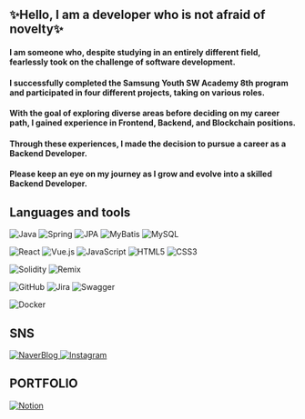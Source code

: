 ## ✨Hello, I am a developer who is not afraid of novelty✨

#### I am someone who, despite studying in an entirely different field, fearlessly took on the challenge of software development. 

#### I successfully completed the Samsung Youth SW Academy 8th program and participated in four different projects, taking on various roles. 

#### With the goal of exploring diverse areas before deciding on my career path, I gained experience in Frontend, Backend, and Blockchain positions. 

#### Through these experiences, I made the decision to pursue a career as a Backend Developer. 

#### Please keep an eye on my journey as I grow and evolve into a skilled Backend Developer.

## Languages and tools
<div>
  
![Java](https://img.shields.io/badge/java-%23ED8B00.svg?style=for-the-badge&logo=openjdk&logoColor=white)
![Spring](https://img.shields.io/badge/spring-%236DB33F.svg?style=for-the-badge&logo=spring&logoColor=white)
![JPA](https://img.shields.io/badge/-JPA-000000?style=for-the-badge&logo=jpa&logoColor=white) 
![MyBatis](https://img.shields.io/badge/-MyBatis-C70D2C?style=for-the-badge&logo=mybatis&logoColor=white)
![MySQL](https://img.shields.io/badge/mysql-%2300000f.svg?style=for-the-badge&logo=mysql&logoColor=white)

![React](https://img.shields.io/badge/react-%2320232a.svg?style=for-the-badge&logo=react&logoColor=%2361DAFB) 
![Vue.js](https://img.shields.io/badge/vue.js-%2335495e.svg?style=for-the-badge&logo=vuedotjs&logoColor=%234FC08D) 
![JavaScript](https://img.shields.io/badge/javascript-%23323330.svg?style=for-the-badge&logo=javascript&logoColor=%23F7DF1E)
![HTML5](https://img.shields.io/badge/html5-%23E34F26.svg?style=for-the-badge&logo=html5&logoColor=white)
![CSS3](https://img.shields.io/badge/css3-%231572B6.svg?style=for-the-badge&logo=css3&logoColor=white)

![Solidity](https://img.shields.io/badge/Solidity-%23363636.svg?style=for-the-badge&logo=solidity&logoColor=white) 
![Remix](https://img.shields.io/badge/remix-%23000.svg?style=for-the-badge&logo=remix&logoColor=white)

![GitHub](https://img.shields.io/badge/github-%23121011.svg?style=for-the-badge&logo=github&logoColor=white)
![Jira](https://img.shields.io/badge/jira-%230A0FFF.svg?style=for-the-badge&logo=jira&logoColor=white) 
![Swagger](https://img.shields.io/badge/-Swagger-%23Clojure?style=for-the-badge&logo=swagger&logoColor=white) 

![Docker](https://img.shields.io/badge/Docker-2496ED?style=for-the-badge&logo=docker&logoColor=white) 
</div>

## SNS

<a href="https://blog.naver.com/nkj0901" target="_blank">![NaverBlog](https://img.shields.io/badge/Blog-03C75A?style=for-the-badge&logo=naver&logoColor=white) </a>
<a href="https://www.instagram.com/nkj0901" target="_blank">![Instagram](https://img.shields.io/badge/Instagram-E4405F?style=for-the-badge&logo=instagram&logoColor=white)</a>

## PORTFOLIO
<a href="https://www.notion.so/Developer-Portfolio-5164ccfce0e447cf87039a828f43ac00?pvs=4" target="_blank">![Notion](https://img.shields.io/badge/Notion-%23000000.svg?style=for-the-badge&logo=notion&logoColor=white) </a>
